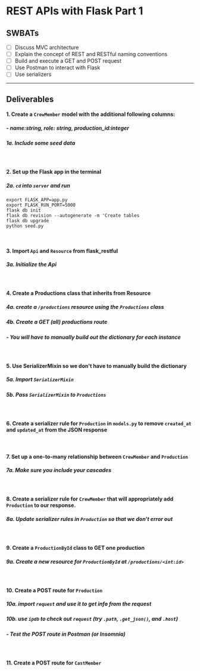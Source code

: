 # REST APIs with Flask Part 1

## SWBATs

- [ ] Discuss MVC architecture
- [ ] Explain the concept of REST and RESTful naming conventions
- [ ] Build and execute a GET and POST request
- [ ] Use Postman to interact with Flask
- [ ] Use serializers

---

## Deliverables

#### 1. Create a `CrewMember` model with the additional following columns:
##### - name:string, role: string, production_id:integer
##### 1a. Include some seed data

<br />

#### 2. Set up the Flask app in the terminal
##### 2a. `cd` into `server` and run
`export FLASK_APP=app.py` <br />
`export FLASK_RUN_PORT=5000` <br />
`flask db init` <br />
`flask db revision --autogenerate -m 'Create tables` <br />
`flask db upgrade` <br />
`python seed.py`

<br />

#### 3. Import `Api` and `Resource` from flask_restful
##### 3a. Initialize the Api

<br />

#### 4. Create a Productions class that inherits from Resource
##### 4a. create a `/productions` resource using the `Productions` class
##### 4b. Create a GET (all) productions route 
##### - You will have to manually build out the dictionary for each instance

<br />

#### 5. Use SerializerMixin so we don't have to manually build the dictionary
##### 5a. Import `SerializerMixin`
##### 5b. Pass `SerializerMixin` to `Productions`

<br />

#### 6. Create a serializer rule for `Production` in `models.py` to remove `created_at` and `updated_at` from the JSON response

<br />

#### 7. Set up a one-to-many relationship between `CrewMember` and `Production`
##### 7a. Make sure you include your cascades 

<br />

#### 8. Create a serializer rule for `CrewMember` that will appropriately add `Production` to our response.
##### 8a. Update serializer rules in `Production` so that we don't error out

<br />

#### 9. Create a `ProductionById` class to GET one production
##### 9a. Create a new resource for `ProductionById` at `/productions/<int:id>`

<br />

#### 10. Create a POST route for `Production`
##### 10a. import `request` and use it to get info from the request
##### 10b. use `ipdb` to check out `request` (try `.path`, `.get_json()`, and `.host`)

##### - Test the POST route in Postman (or Insomnia)

<br />

#### 11. Create a POST route for `CastMember`

